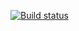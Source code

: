 [![Build status](https://ci.appveyor.com/api/projects/status/6lypcspf5gsi8tbk?svg=true)](https://ci.appveyor.com/project/MakovkaQA/pattern2)